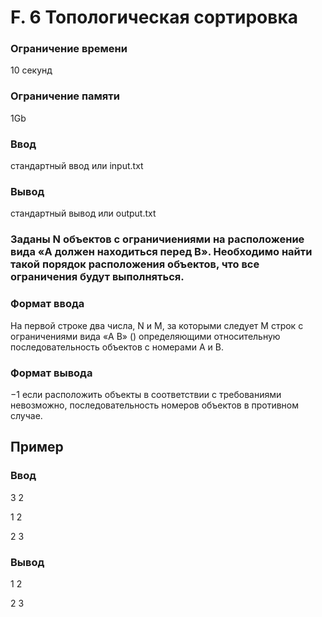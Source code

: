 # F. 6 Топологическая сортировка
### Ограничение времени	
10 секунд
### Ограничение памяти	
1Gb
### Ввод	
стандартный ввод или input.txt
### Вывод	
стандартный вывод или output.txt

### Заданы N объектов с ограничиениями на расположение вида «A должен находиться перед B». Необходимо найти такой порядок расположения объектов, что все ограничения будут выполняться.

### Формат ввода
На первой строке два числа, N и M, за которыми следует M строк с ограничениями вида «A B» () определяющими относительную последовательность объектов с номерами A и B.

### Формат вывода
−1 если расположить объекты в соответствии с требованиями невозможно, последовательность номеров объектов в противном случае.

## Пример
### Ввод
3 2

1 2

2 3
### Вывод
1 2

2 3
